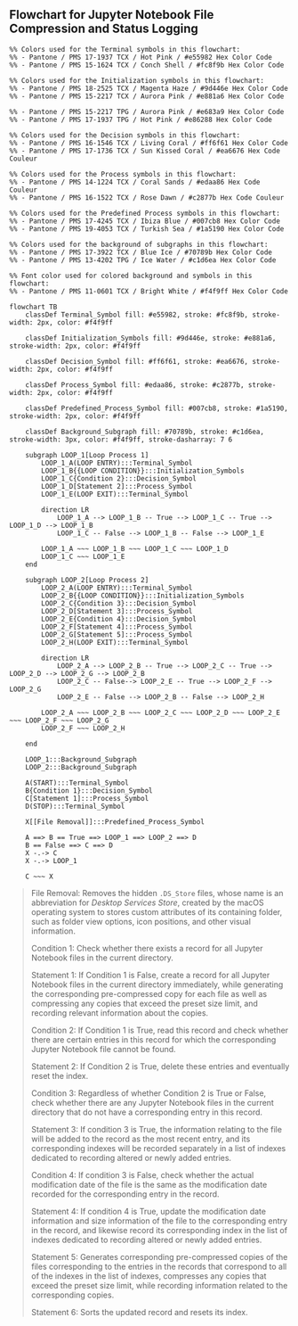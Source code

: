 #

## Flowchart for Jupyter Notebook File Compression and Status Logging

```mermaid
%% Colors used for the Terminal symbols in this flowchart:
%% - Pantone / PMS 17-1937 TCX / Hot Pink / #e55982 Hex Color Code
%% - Pantone / PMS 15-1624 TCX / Conch Shell / #fc8f9b Hex Color Code

%% Colors used for the Initialization symbols in this flowchart:
%% - Pantone / PMS 18-2525 TCX / Magenta Haze / #9d446e Hex Color Code
%% - Pantone / PMS 15-2217 TCX / Aurora Pink / #e881a6 Hex Color Code

%% - Pantone / PMS 15-2217 TPG / Aurora Pink / #e683a9 Hex Color Code
%% - Pantone / PMS 17-1937 TPG / Hot Pink / #e86288 Hex Color Code

%% Colors used for the Decision symbols in this flowchart:
%% - Pantone / PMS 16-1546 TCX / Living Coral / #ff6f61 Hex Color Code
%% - Pantone / PMS 17-1736 TCX / Sun Kissed Coral / #ea6676 Hex Code Couleur

%% Colors used for the Process symbols in this flowchart:
%% - Pantone / PMS 14-1224 TCX / Coral Sands / #edaa86 Hex Code Couleur
%% - Pantone / PMS 16-1522 TCX / Rose Dawn / #c2877b Hex Code Couleur

%% Colors used for the Predefined Process symbols in this flowchart:
%% - Pantone / PMS 17-4245 TCX / Ibiza Blue / #007cb8 Hex Color Code
%% - Pantone / PMS 19-4053 TCX / Turkish Sea / #1a5190 Hex Color Code

%% Colors used for the background of subgraphs in this flowchart:
%% - Pantone / PMS 17-3922 TCX / Blue Ice / #70789b Hex Color Code
%% - Pantone / PMS 13-4202 TPG / Ice Water / #c1d6ea Hex Color Code

%% Font color used for colored background and symbols in this flowchart:
%% - Pantone / PMS 11-0601 TCX / Bright White / #f4f9ff Hex Color Code

flowchart TB
    classDef Terminal_Symbol fill: #e55982, stroke: #fc8f9b, stroke-width: 2px, color: #f4f9ff

    classDef Initialization_Symbols fill: #9d446e, stroke: #e881a6, stroke-width: 2px, color: #f4f9ff

    classDef Decision_Symbol fill: #ff6f61, stroke: #ea6676, stroke-width: 2px, color: #f4f9ff

    classDef Process_Symbol fill: #edaa86, stroke: #c2877b, stroke-width: 2px, color: #f4f9ff

    classDef Predefined_Process_Symbol fill: #007cb8, stroke: #1a5190, stroke-width: 2px, color: #f4f9ff

    classDef Background_Subgraph fill: #70789b, stroke: #c1d6ea, stroke-width: 3px, color: #f4f9ff, stroke-dasharray: 7 6

    subgraph LOOP_1[Loop Process 1]
        LOOP_1_A(LOOP ENTRY):::Terminal_Symbol
        LOOP_1_B{{LOOP CONDITION}}:::Initialization_Symbols
        LOOP_1_C{Condition 2}:::Decision_Symbol
        LOOP_1_D[Statement 2]:::Process_Symbol
        LOOP_1_E(LOOP EXIT):::Terminal_Symbol

        direction LR
            LOOP_1_A --> LOOP_1_B -- True --> LOOP_1_C -- True --> LOOP_1_D --> LOOP_1_B
            LOOP_1_C -- False --> LOOP_1_B -- False --> LOOP_1_E

        LOOP_1_A ~~~ LOOP_1_B ~~~ LOOP_1_C ~~~ LOOP_1_D
        LOOP_1_C ~~~ LOOP_1_E
    end

    subgraph LOOP_2[Loop Process 2]
        LOOP_2_A(LOOP ENTRY):::Terminal_Symbol
        LOOP_2_B{{LOOP CONDITION}}:::Initialization_Symbols
        LOOP_2_C{Condition 3}:::Decision_Symbol
        LOOP_2_D[Statement 3]:::Process_Symbol
        LOOP_2_E{Condition 4}:::Decision_Symbol
        LOOP_2_F[Statement 4]:::Process_Symbol
        LOOP_2_G[Statement 5]:::Process_Symbol
        LOOP_2_H(LOOP EXIT):::Terminal_Symbol

        direction LR
            LOOP_2_A --> LOOP_2_B -- True --> LOOP_2_C -- True --> LOOP_2_D --> LOOP_2_G --> LOOP_2_B
            LOOP_2_C -- False--> LOOP_2_E -- True --> LOOP_2_F --> LOOP_2_G
            LOOP_2_E -- False --> LOOP_2_B -- False --> LOOP_2_H

        LOOP_2_A ~~~ LOOP_2_B ~~~ LOOP_2_C ~~~ LOOP_2_D ~~~ LOOP_2_E ~~~ LOOP_2_F ~~~ LOOP_2_G
        LOOP_2_F ~~~ LOOP_2_H

    end

    LOOP_1:::Background_Subgraph
    LOOP_2:::Background_Subgraph

    A(START):::Terminal_Symbol
    B{Condition 1}:::Decision_Symbol
    C[Statement 1]:::Process_Symbol
    D(STOP):::Terminal_Symbol

    X[[File Removal]]:::Predefined_Process_Symbol

    A ==> B == True ==> LOOP_1 ==> LOOP_2 ==> D
    B == False ==> C ==> D
    X -.-> C
    X -.-> LOOP_1

    C ~~~ X
```

> File Removal: Removes the hidden `.DS_Store` files, whose name is an abbreviation for _Desktop Services Store_, created by the macOS operating system to stores custom attributes of its containing folder, such as folder view options, icon positions, and other visual information.
>
> Condition 1: Check whether there exists a record for all Jupyter Notebook files in the current directory.
>
> Statement 1: If Condition 1 is False, create a record for all Jupyter Notebook files in the current directory immediately, while generating the corresponding pre-compressed copy for each file as well as compressing any copies that exceed the preset size limit, and recording relevant information about the copies.
>
> Condition 2: If Condition 1 is True, read this record and check whether there are certain entries in this record for which the corresponding Jupyter Notebook file cannot be found.
>
> Statement 2: If Condition 2 is True, delete these entries and eventually reset the index.
>
> Condition 3: Regardless of whether Condition 2 is True or False, check whether there are any Jupyter Notebook files in the current directory that do not have a corresponding entry in this record.
>
> Statement 3: If condition 3 is True, the information relating to the file will be added to the record as the most recent entry, and its corresponding indexes will be recorded separately in a list of indexes dedicated to recording altered or newly added entries.
>
> Condition 4: If condition 3 is False, check whether the actual modification date of the file is the same as the modification date recorded for the corresponding entry in the record.
>
> Statement 4: If condition 4 is True, update the modification date information and size information of the file to the corresponding entry in the record, and likewise record its corresponding index in the list of indexes dedicated to recording altered or newly added entries.
>
> Statement 5: Generates corresponding pre-compressed copies of the files corresponding to the entries in the records that correspond to all of the indexes in the list of indexes, compresses any copies that exceed the preset size limit, while recording information related to the corresponding copies.
>
> Statement 6: Sorts the updated record and resets its index.
